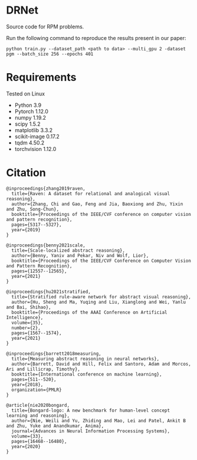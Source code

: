 # DRNet
Source code for RPM problems. 

Run the following command to reproduce the results present in our paper:
```
python train.py --dataset_path <path to data> --multi_gpu 2 -dataset pgm --batch_size 256 --epochs 401
```
# Requirements
Tested on Linux
- Python 3.9
- Pytorch 1.12.0
- numpy 1.19.2
- scipy 1.5.2
- matplotlib 3.3.2
- scikit-image 0.17.2
- tqdm 4.50.2
- torchvision 1.12.0

# Citation
```
@inproceedings{zhang2019raven,
  title={Raven: A dataset for relational and analogical visual reasoning},
  author={Zhang, Chi and Gao, Feng and Jia, Baoxiong and Zhu, Yixin and Zhu, Song-Chun},
  booktitle={Proceedings of the IEEE/CVF conference on computer vision and pattern recognition},
  pages={5317--5327},
  year={2019}
}

@inproceedings{benny2021scale,
  title={Scale-localized abstract reasoning},
  author={Benny, Yaniv and Pekar, Niv and Wolf, Lior},
  booktitle={Proceedings of the IEEE/CVF Conference on Computer Vision and Pattern Recognition},
  pages={12557--12565},
  year={2021}
}

@inproceedings{hu2021stratified,
  title={Stratified rule-aware network for abstract visual reasoning},
  author={Hu, Sheng and Ma, Yuqing and Liu, Xianglong and Wei, Yanlu and Bai, Shihao},
  booktitle={Proceedings of the AAAI Conference on Artificial Intelligence},
  volume={35},
  number={2},
  pages={1567--1574},
  year={2021}
}

@inproceedings{barrett2018measuring,
  title={Measuring abstract reasoning in neural networks},
  author={Barrett, David and Hill, Felix and Santoro, Adam and Morcos, Ari and Lillicrap, Timothy},
  booktitle={International conference on machine learning},
  pages={511--520},
  year={2018},
  organization={PMLR}
}

@article{nie2020bongard,
  title={Bongard-logo: A new benchmark for human-level concept learning and reasoning},
  author={Nie, Weili and Yu, Zhiding and Mao, Lei and Patel, Ankit B and Zhu, Yuke and Anandkumar, Anima},
  journal={Advances in Neural Information Processing Systems},
  volume={33},
  pages={16468--16480},
  year={2020}
}
```
